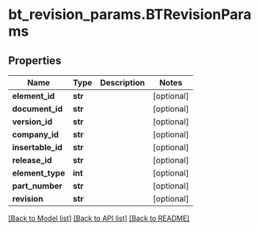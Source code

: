 # bt_revision_params.BTRevisionParams

## Properties
Name | Type | Description | Notes
------------ | ------------- | ------------- | -------------
**element_id** | **str** |  | [optional] 
**document_id** | **str** |  | [optional] 
**version_id** | **str** |  | [optional] 
**company_id** | **str** |  | [optional] 
**insertable_id** | **str** |  | [optional] 
**release_id** | **str** |  | [optional] 
**element_type** | **int** |  | [optional] 
**part_number** | **str** |  | [optional] 
**revision** | **str** |  | [optional] 

[[Back to Model list]](../README.md#documentation-for-models) [[Back to API list]](../README.md#documentation-for-api-endpoints) [[Back to README]](../README.md)


